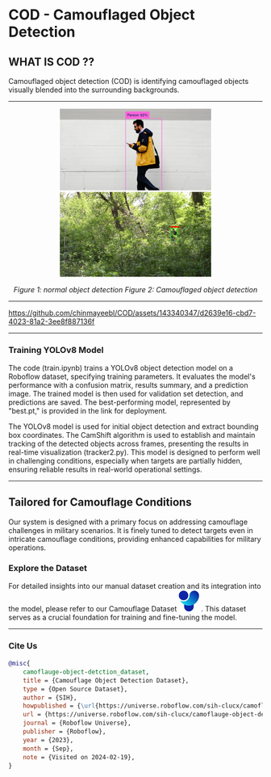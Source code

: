 # **COD - Camouflaged Object Detection**

## WHAT IS COD ?? 

Camouflaged object detection (COD) is identifying camouflaged objects visually blended into the surrounding backgrounds.

---

<p align="center">
  <img src="normal_human_detection1.png" alt="Image 1" width="300"/>
  <img src="frame_14000.png" alt="Image 2" width="300"/>
</p>

<p align="center">
  <em>Figure 1: normal object detection     </em>
  <em>Figure 2: Camouflaged object detection</em>
</p>

---

https://github.com/chinmayeebl/COD/assets/143340347/d2639e16-cbd7-4023-81a2-3ee8f887136f

---

### **Training YOLOv8 Model**

The code (train.ipynb) trains a YOLOv8 object detection model on a Roboflow dataset, specifying training parameters. It evaluates the model's performance with a confusion matrix, results summary, and a prediction image. The trained model is then used for validation set detection, and predictions are saved. The best-performing model, represented by "best.pt," is provided in the link for deployment.

The YOLOv8 model is used for initial object detection and extract bounding box coordinates. The CamShift algorithm is used to establish and maintain tracking of the detected objects across frames, presenting the results in real-time visualization (tracker2.py).  This model is designed to perform well in challenging conditions, especially when targets are partially hidden, ensuring reliable results in real-world operational settings.

---

## **Tailored for Camouflage Conditions**
Our system is designed with a primary focus on addressing camouflage challenges in military scenarios. It is finely tuned to detect targets even in intricate camouflage conditions, providing enhanced capabilities for military operations.

### **Explore the Dataset**
For detailed insights into our manual dataset creation and its integration into the model, please refer to our Camouflage Dataset [![YOLO](yolo.jpg)](https://universe.roboflow.com/sih-clucx/camoflauge-object-detction) . This dataset serves as a crucial foundation for training and fine-tuning the model.

---

### **Cite Us**

```bibtex
@misc{
    camoflauge-object-detction_dataset,
    title = {Camouflage Object Detection Dataset},
    type = {Open Source Dataset},
    author = {SIH},
    howpublished = {\url{https://universe.roboflow.com/sih-clucx/camoflauge-object-detction}},
    url = {https://universe.roboflow.com/sih-clucx/camoflauge-object-detction},
    journal = {Roboflow Universe},
    publisher = {Roboflow},
    year = {2023},
    month = {Sep},
    note = {Visited on 2024-02-19},
}
